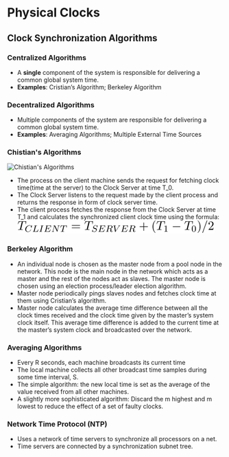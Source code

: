 # Physical Clocks
## Clock Synchronization Algorithms
### Centralized Algorithms
* A **single** component of the system is responsible for delivering a common global system time.
* **Examples**: Cristian’s Algorithm; Berkeley Algorithm
### Decentralized Algorithms
* Multiple components of the system are responsible for delivering a common global system time.
* **Examples**: Averaging Algorithms; Multiple External Time Sources
### Chistian's Algorithms
![Chistian's Algorithms](images/Cristians_algorithm_illustration.png)
* The process on the client machine sends the request for fetching clock time(time at the server) to the Clock Server at time T_0.
* The Clock Server listens to the request made by the client process and returns the response in form of clock server time.
* The client process fetches the response from the Clock Server at time T_1 and calculates the synchronized client clock time using the formula: ![Chistian's Algorithms Latex](images/quicklatex.com-787d0e5f924d43a3aea97d3c61c8163b_l3.svg)
### Berkeley Algorithm
*  An individual node is chosen as the master node from a pool node in the network. This node is the main node in the network which acts as a master and the rest of the nodes act as slaves. The master node is chosen using an election process/leader election algorithm.
*  Master node periodically pings slaves nodes and fetches clock time at them using Cristian’s algorithm.
*  Master node calculates the average time difference between all the clock times received and the clock time given by the master’s system clock itself. This average time difference is added to the current time at the master’s system clock and broadcasted over the network.
### Averaging Algorithms
* Every R seconds, each machine broadcasts its current time
* The local machine collects all other broadcast time samples during some time interval, S.
* The simple algorithm: the new local time is set as the average of the value received from all other machines.
* A slightly more sophisticated algorithm: Discard the m highest and m lowest to reduce the effect of a set of faulty clocks.
### Network Time Protocol (NTP)
* Uses a network of time servers to synchronize all processors on a net.
* Time servers are connected by a synchronization subnet tree.


